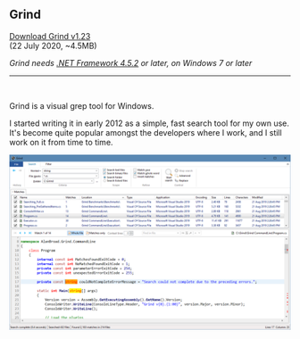 ## Grind

[Download Grind v1.23](https://github.com/Arjailer/arjailer.github.io/releases/download/Grind/Grind.Setup.exe)
<br />
(22 July 2020, ~4.5MB)

_Grind needs [.NET Framework 4.5.2](https://dotnet.microsoft.com/download) or later, on Windows 7 or later_

---

<br />

Grind is a visual grep tool for Windows.

I started writing it in early 2012 as a simple, fast search tool for my own use. It's become quite popular amongst the developers where I work, and I still work on it from time to time.

![Grind screenshot](Grind1.png)
